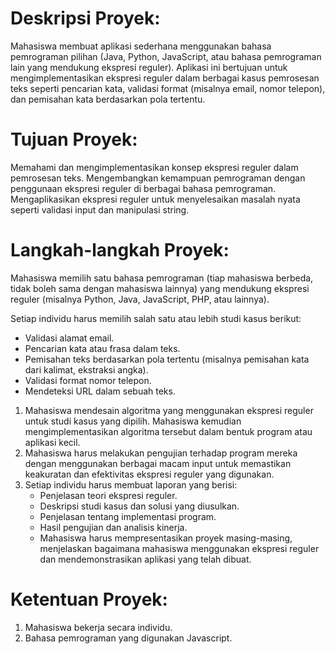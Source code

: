 <h1>Deskripsi Proyek:</h1>

<p>
Mahasiswa membuat aplikasi sederhana menggunakan bahasa pemrograman pilihan (Java, Python, JavaScript, atau bahasa pemrograman lain yang mendukung ekspresi reguler). Aplikasi ini bertujuan untuk mengimplementasikan ekspresi reguler dalam berbagai kasus pemrosesan teks seperti pencarian kata, validasi format (misalnya email, nomor telepon), dan pemisahan kata berdasarkan pola tertentu.
</p>

<h1>Tujuan Proyek:</h1>

<p>
Memahami dan mengimplementasikan konsep ekspresi reguler dalam pemrosesan teks.
Mengembangkan kemampuan pemrograman dengan penggunaan ekspresi reguler di berbagai bahasa pemrograman.
Mengaplikasikan ekspresi reguler untuk menyelesaikan masalah nyata seperti validasi input dan manipulasi string.
</p>

<h1>Langkah-langkah Proyek:</h1>

<p>
Mahasiswa memilih satu bahasa pemrograman (tiap mahasiswa berbeda, tidak boleh sama dengan mahasiswa lainnya) yang mendukung ekspresi reguler (misalnya Python, Java, JavaScript, PHP, atau lainnya).
</p>
<p>Setiap individu harus memilih salah satu atau lebih studi kasus berikut:</p>
<ul>
<li>Validasi alamat email.</li>
<li>Pencarian kata atau frasa dalam teks.</li>
<li>Pemisahan teks berdasarkan pola tertentu (misalnya pemisahan kata dari kalimat, ekstraksi angka).</li>
<li>Validasi format nomor telepon.</li>
<li>Mendeteksi URL dalam sebuah teks.</li>
</ul>

<ol>
<li> Mahasiswa mendesain algoritma yang menggunakan ekspresi reguler untuk studi kasus yang dipilih. Mahasiswa kemudian mengimplementasikan algoritma tersebut dalam bentuk program atau aplikasi kecil.
</li>
<li>Mahasiswa harus melakukan pengujian terhadap program mereka dengan menggunakan berbagai macam input untuk memastikan keakuratan dan efektivitas ekspresi reguler yang digunakan.</li>
<li>Setiap individu harus membuat laporan yang berisi:
<ul>
<li>Penjelasan teori ekspresi reguler.</li>
<li>Deskripsi studi kasus dan solusi yang diusulkan.</li>
<li> Penjelasan tentang implementasi program.</li>
<li> Hasil pengujian dan analisis kinerja.</li>
<li> Mahasiswa harus mempresentasikan proyek masing-masing, menjelaskan bagaimana mahasiswa menggunakan ekspresi reguler dan mendemonstrasikan aplikasi yang telah dibuat.</li>
</ul>
</li>
</ol>

<h1>Ketentuan Proyek:</h1>
<ol>
<li>Mahasiswa bekerja secara individu.</li>
<li>Bahasa pemrograman yang digunakan Javascript.</li>
</ol>
